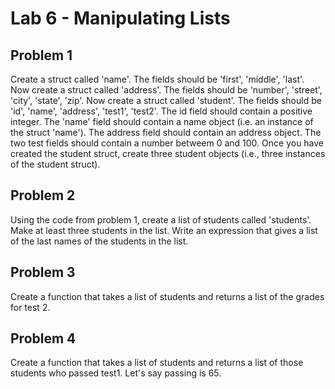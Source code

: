 # Lab 6 - Manipulating Lists



## Problem 1 
Create a struct called 'name'. The fields should be 'first', 'middle', 'last'. 
Now create a struct called 'address'. The fields should be 'number', 'street', 'city', 'state', 'zip'.
Now create a struct called 'student'. The fields should be 'id', 'name', 'address', 'test1', 'test2'. The id field should contain a positive integer. The 'name' field should contain a name object (i.e. an instance of the struct 'name'). The address field should contain an address object. The two test fields should contain a number betweem 0 and 100. Once you have created the student struct, create three student objects (i.e., three instances of the student struct).

## Problem 2
Using the code from problem 1, create a list of students called 'students'. Make at least three students in the list. Write an expression that gives a list of the last names of the students in the list.

## Problem 3
Create a function that takes a list of students and returns a list of the grades for test 2. 

## Problem 4
Create a function that takes a list of students and returns a list of those students who passed test1. Let's say passing is 65. 
